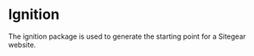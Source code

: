 Ignition
========

The ignition package is used to generate the starting point for a Sitegear website.